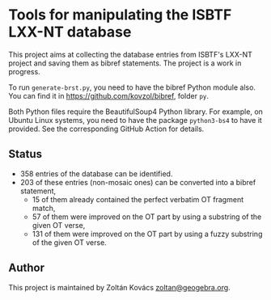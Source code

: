 # Tools for manipulating the ISBTF LXX-NT database

This project aims at collecting the database entries from ISBTF's LXX-NT
project and saving them as bibref statements. The project is a work in progress.

To run `generate-brst.py`, you need to have the bibref Python module also.
You can find it in https://github.com/kovzol/bibref, folder `py`.

Both Python files require the BeautifulSoup4 Python library. For example,
on Ubuntu Linux systems, you need to have the package `python3-bs4` to have
it provided. See the corresponding GitHub Action for details.

## Status

* 358 entries of the database can be identified.
* 203 of these entries (non-mosaic ones) can be converted into a bibref statement,
  - 15 of them already contained the perfect verbatim OT fragment match,
  - 57 of them were improved on the OT part by using a substring of the given OT verse,
  - 131 of them were improved on the OT part by using a fuzzy substring of the given OT verse.

## Author

This project is maintained by Zoltán Kovács <zoltan@geogebra.org>.
